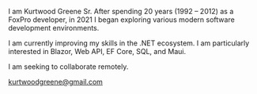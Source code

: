 I am Kurtwood Greene Sr. After spending 20 years (1992 – 2012) as a FoxPro developer, in 2021 I began exploring various modern software development environments.

I am currently improving my skills in the .NET ecosystem. I am particularly interested in Blazor, Web API, EF Core, SQL, and Maui.

I am seeking to collaborate remotely.

kurtwoodgreene@gmail.com
